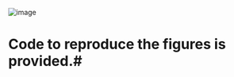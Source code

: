 
![image](https://user-images.githubusercontent.com/53300785/186616558-93835435-b81a-4d76-9f2c-b491393ad8d1.png)

# Code to reproduce the figures is provided.#
